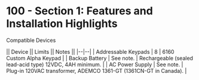 # 100 - Section 1: Features and Installation Highlights


Compatible Devices

|| Device || Limits || Notes ||
|--|--|
| Addressable Keypads | 8 | 6160 Custom Alpha Keypad |
| Backup Battery | See note. | Rechargeable (sealed lead-acid type) 12VDC, 4AH minimum. |
| AC Power Supply | See note. | Plug-in 120VAC transformer, ADEMCO 1361-GT (1361CN-GT in Canada). |
